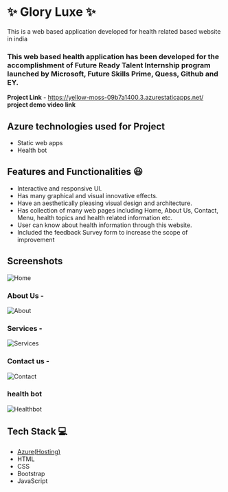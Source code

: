 
# ✨  Glory Luxe ✨

This is a web based application developed for health related based website in india

### This web based health application has been developed for the accomplishment of Future Ready Talent Internship program launched by Microsoft, Future Skills Prime, Quess, Github and EY.


**Project Link** - https://yellow-moss-09b7a1400.3.azurestaticapps.net/
**project demo video link**

## Azure technologies used for Project

- Static web apps
- Health bot

## Features and Functionalities 😃

- Interactive and responsive UI.
- Has many graphical and visual innovative effects.
- Have an aesthetically pleasing visual design and architecture.
- Has collection of many web pages including Home, About Us, Contact, Menu, health topics and health related information etc.
- User can know about health information through this website.
- Included the feedback Survey form to increase the scope of improvement 

## Screenshots

![Home](https://user-images.githubusercontent.com/130399526/233837052-14bf9551-cd9c-4a81-904d-bd971e09e754.png)

### About Us -

![About](https://user-images.githubusercontent.com/130399526/233837061-d3972a35-bc03-4d9e-93a2-5335f1374698.png)

### Services -

![Services](https://user-images.githubusercontent.com/130399526/233837072-a49ab307-eb74-475c-b483-0b927ade74c7.png)

### Contact us -

![Contact](https://user-images.githubusercontent.com/130399526/233837081-8f2dddac-88d4-4ffa-9dbf-008957984536.png)

### health bot

![Healthbot](https://user-images.githubusercontent.com/130399526/233837086-17b44ab7-418a-4fbb-920b-626dc52d43b2.png)



## Tech Stack 💻

- [Azure(Hosting)](https://azure.microsoft.com/en-in/features/azure-portal/)
- HTML
- CSS
- Bootstrap
- JavaScript
